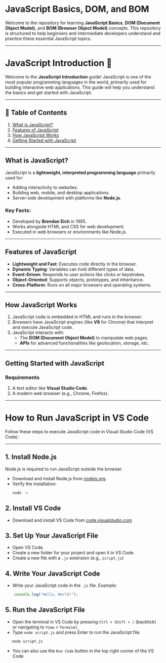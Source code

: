 # JavaScript Basics, DOM, and BOM

Welcome to the repository for learning **JavaScript Basics**, **DOM (Document Object Model)**, and **BOM (Browser Object Model)** concepts. This repository is structured to help beginners and intermediate developers understand and practice these essential JavaScript topics.

---

# JavaScript Introduction 🚀

Welcome to the **JavaScript Introduction** guide! JavaScript is one of the most popular programming languages in the world, primarily used for building interactive web applications. This guide will help you understand the basics and get started with JavaScript.

---

## 📖 Table of Contents
1. [What is JavaScript?](#what-is-javascript)
2. [Features of JavaScript](#features-of-javascript)
3. [How JavaScript Works](#how-javascript-works)
4. [Getting Started with JavaScript](#getting-started-with-javascript)

---

## What is JavaScript?

JavaScript is a **lightweight, interpreted programming language** primarily used for:
- Adding interactivity to websites.
- Building web, mobile, and desktop applications.
- Server-side development with platforms like **Node.js**.

### Key Facts:
- Developed by **Brendan Eich** in 1995.
- Works alongside HTML and CSS for web development.
- Executed in web browsers or environments like Node.js.

---

## Features of JavaScript

- **Lightweight and Fast**: Executes code directly in the browser.
- **Dynamic Typing**: Variables can hold different types of data.
- **Event-Driven**: Responds to user actions like clicks or keystrokes.
- **Object-Oriented**: Supports objects, prototypes, and inheritance.
- **Cross-Platform**: Runs on all major browsers and operating systems.

---

## How JavaScript Works

1. JavaScript code is embedded in HTML and runs in the browser.
2. Browsers have JavaScript engines (like **V8** for Chrome) that interpret and execute JavaScript code.
3. JavaScript interacts with:
   - The **DOM (Document Object Model)** to manipulate web pages.
   - **APIs** for advanced functionalities like geolocation, storage, etc.

---

## Getting Started with JavaScript

### Requirements
1. A text editor like **Visual Studio Code**.
2. A modern web browser (e.g., Chrome, Firefox).

---
# How to Run JavaScript in VS Code

Follow these steps to execute JavaScript code in Visual Studio Code (VS Code):

---

## 1. Install Node.js
Node.js is required to run JavaScript outside the browser.

- Download and install Node.js from [nodejs.org](https://nodejs.org/).
- Verify the installation:
  ```bash
  node -v

## 2. Install VS Code
- Download and install VS Code from [code.visualstudio.com](https://code.visualstudio.com/)

## 3. Set Up Your JavaScript File
- Open VS Code.
- Create a new folder for your project and open it in VS Code.
- Create a new file with a `.js` extension (e.g., `script.js`)

## 4. Write Your JavaScript Code
- Write your JavaScript code in the `.js` file. Example:
```javascript
    console.log("Hello, World!");
```


## 5. Run the JavaScript File
- Open the terminal in VS Code by pressing `Ctrl + Shift + /` (backtick) or navigating to `View` > `Terminal`.
- Type `node script.js` and press Enter to run the JavaScript file.
```bash
   node script.js
```
- You can also use the `Run Code` button in the top right corner of the VS Code